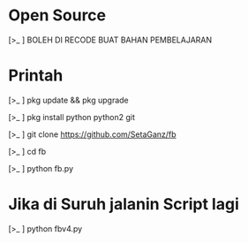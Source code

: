 # Open Source

[>_ ] BOLEH DI RECODE BUAT BAHAN PEMBELAJARAN

# Printah

[>_ ] pkg update && pkg upgrade

[>_ ] pkg install python python2 git

[>_ ] git clone https://github.com/SetaGanz/fb

[>_ ] cd fb

[>_ ] python fb.py

# Jika di Suruh jalanin Script lagi

[>_ ] python fbv4.py
